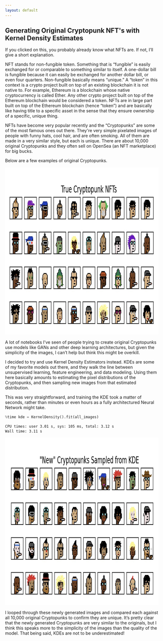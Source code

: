 ```yaml
---
layout: default
---
```


## Generating Original Cryptopunk NFT's with Kernel Density Estimates 

<script type="text/javascript" async="" src="https://cdnjs.cloudflare.com/ajax/libs/mathjax/2.7.4/MathJax.js?config=TeX-MML-AM_CHTML"></script> 


If you clicked on this, you probably already know what NFTs are. If not, I’ll give a short explanation. 

NFT stands for non-fungible token. Something that is “fungible” is easily exchanged for or comparable to something similar to itself. A one-dollar bill is fungible because it can easily be exchanged for another dollar bill, or even four quarters. Non-fungible basically means “unique.” A “token” in this context is a crypto project built on top of an existing blockchain it is not native to. For example, Ethereum is a blockchain whose native cryptocurrency is called Ether. Any other crypto project built on top of the Ethereum blockchain would be considered a token. NFTs are in large part built on top of the Ethereum blockchain (hence “token”) and are basically like having title to a specific asset in the sense that they ensure ownership of a specific, unique thing. 

NFTs have become very popular recently and the “Cryptopunks” are some of the most famous ones out there. They're very simple pixelated images of people with funny hats, cool hair, and are often smoking. All of them are made in a very similar style, but each is unique. There are about 10,000 original Cryptopunks and they often sell on OpenSea (an NFT marketplace) for big bucks. 

Below are a few examples of original Cryptopunks. 

<img src="nft_samples.jpg" width="1000" height="550"> 

A lot of notebooks I’ve seen of people trying to create original Cryptopunks use models like GANs and other deep learning architectures, but given the simplicity of the images, I can’t help but think this might be overkill.  

I decided to try and use Kernel Density Estimators instead. KDEs are some of my favorite models out there, and they walk the line between unsupervised learning, feature engineering, and data modeling. Using them here basically amounts to estimating the pixel distributions of the Cryptopunks, and then sampling new images from that estimated distribution. 

This was very straightforward, and training the KDE took a matter of seconds, rather than minutes or even hours as a fully architectured Neural Network might take. 

```python
%time kde = KernelDensity().fit(all_images)  
```
```
CPU times: user 3.01 s, sys: 105 ms, total: 3.12 s
Wall time: 3.11 s
```

<img src="newly_sampled_cryptopunks_trained_on_all_data.jpg" width="1000" height="550"> 


I looped through these newly generated images and compared each against all 10,000 original Cryptopunks to confirm they are unique. It’s pretty clear that the newly generated Cryptopunks are very similar to the originals, but I think this speaks more to the simplicity of the images than the quality of the model. That being said, KDEs are not to be underestimated! 

